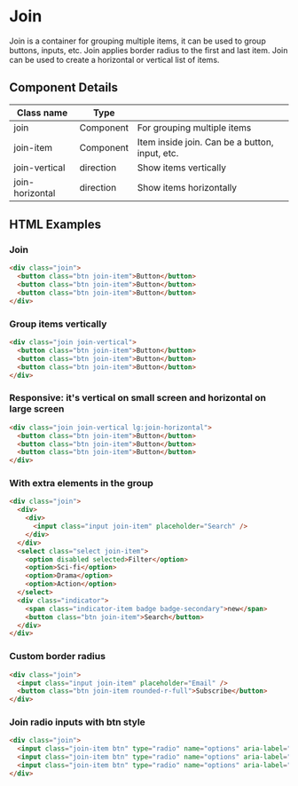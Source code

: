 # Join

Join is a container for grouping multiple items, it can be used to group buttons, inputs, etc. Join applies border radius to the first and last item. Join can be used to create a horizontal or vertical list of items.

## Component Details

| Class name | Type |  |
| --- | --- | --- |
| join | Component | For grouping multiple items |
| join-item | Component | Item inside join. Can be a button, input, etc. |
| join-vertical | direction | Show items vertically |
| join-horizontal | direction | Show items horizontally |

## HTML Examples

### Join

```html
<div class="join">
  <button class="btn join-item">Button</button>
  <button class="btn join-item">Button</button>
  <button class="btn join-item">Button</button>
</div>
```

### Group items vertically

```html
<div class="join join-vertical">
  <button class="btn join-item">Button</button>
  <button class="btn join-item">Button</button>
  <button class="btn join-item">Button</button>
</div>
```

### Responsive: it's vertical on small screen and horizontal on large screen

```html
<div class="join join-vertical lg:join-horizontal">
  <button class="btn join-item">Button</button>
  <button class="btn join-item">Button</button>
  <button class="btn join-item">Button</button>
</div>
```

### With extra elements in the group

```html
<div class="join">
  <div>
    <div>
      <input class="input join-item" placeholder="Search" />
    </div>
  </div>
  <select class="select join-item">
    <option disabled selected>Filter</option>
    <option>Sci-fi</option>
    <option>Drama</option>
    <option>Action</option>
  </select>
  <div class="indicator">
    <span class="indicator-item badge badge-secondary">new</span>
    <button class="btn join-item">Search</button>
  </div>
</div>
```

### Custom border radius

```html
<div class="join">
  <input class="input join-item" placeholder="Email" />
  <button class="btn join-item rounded-r-full">Subscribe</button>
</div>
```

### Join radio inputs with btn style

```html
<div class="join">
  <input class="join-item btn" type="radio" name="options" aria-label="Radio 1" />
  <input class="join-item btn" type="radio" name="options" aria-label="Radio 2" />
  <input class="join-item btn" type="radio" name="options" aria-label="Radio 3" />
</div>
```

